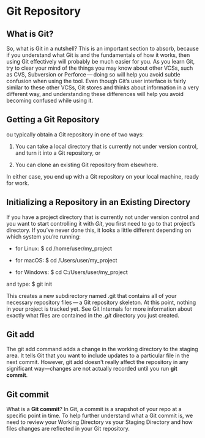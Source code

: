 # Git Repository
## What is Git?
So, what is Git in a nutshell? This is an important section to absorb, because if you understand what Git is and the fundamentals of how it works, then using Git effectively will probably be much easier for you. As you learn Git, try to clear your mind of the things you may know about other VCSs, such as CVS, Subversion or Perforce — doing so will help you avoid subtle confusion when using the tool. Even though Git’s user interface is fairly similar to these other VCSs, Git stores and thinks about information in a very different way, and understanding these differences will help you avoid becoming confused while using it.

## Getting a Git Repository
ou typically obtain a Git repository in one of two ways:

1. You can take a local directory that is currently not under version control, and turn it into a Git repository, or

2. You can clone an existing Git repository from elsewhere.

In either case, you end up with a Git repository on your local machine, ready for work.

## Initializing a Repository in an Existing Directory
If you have a project directory that is currently not under version control and you want to start controlling it with *Git*, you first need to go to that project’s directory. If you’ve never done this, it looks a little different depending on which system you’re running:
* for Linux:
$ cd /home/user/my_project

* for macOS:
$ cd /Users/user/my_project

* for Windows:
$ cd C:/Users/user/my_project

and type:
$ git init

This creates a new subdirectory named .git that contains all of your necessary repository files — a Git repository skeleton. At this point, nothing in your project is tracked yet. See Git Internals for more information about exactly what files are contained in the               *.git* directory you just created.

## Git add 
The git add command adds a change in the working directory to the staging area. It tells Git that you want to include updates to a particular file in the next commit. However, git add doesn't really affect the repository in any significant way—changes are not actually recorded until you run **git commit**.


## Git commit
What is a **Git commit**? In Git, a commit is a snapshot of your repo at a specific point in time. To help further understand what a Git commit is, we need to review your Working Directory vs your Staging Directory and how files changes are reflected in your Git repository.
